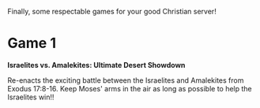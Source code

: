 Finally, some respectable games for your good Christian server!

# Game 1

**Israelites vs. Amalekites: Ultimate Desert Showdown**

Re-enacts the exciting battle between the Israelites and Amalekites from Exodus 17:8-16. Keep Moses' arms in the air as long as possible to help the Israelites win!! 
